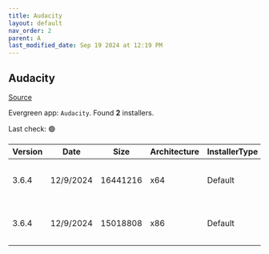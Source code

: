 ```yaml
---
title: Audacity
layout: default
nav_order: 2
parent: A
last_modified_date: Sep 19 2024 at 12:19 PM
---
```


## Audacity

[Source](https://www.audacityteam.org/)

Evergreen app: `Audacity`. Found **2** installers.

Last check: 🟢

| Version | Date      | Size     | Architecture | InstallerType | Type | URI                                                                                                                                                                                                      |
| ------- | --------- | -------- | ------------ | ------------- | ---- | -------------------------------------------------------------------------------------------------------------------------------------------------------------------------------------------------------- |
| 3.6.4   | 12/9/2024 | 16441216 | x64          | Default       | exe  | [https://github.com/audacity/audacity/releases/download/Audacity-3.6.4/audacity-win-3.6.4-64bit.exe](https://github.com/audacity/audacity/releases/download/Audacity-3.6.4/audacity-win-3.6.4-64bit.exe) |
| 3.6.4   | 12/9/2024 | 15018808 | x86          | Default       | exe  | [https://github.com/audacity/audacity/releases/download/Audacity-3.6.4/audacity-win-3.6.4-32bit.exe](https://github.com/audacity/audacity/releases/download/Audacity-3.6.4/audacity-win-3.6.4-32bit.exe) |
